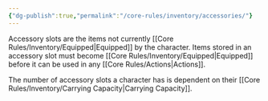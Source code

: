 ```yaml
---
{"dg-publish":true,"permalink":"/core-rules/inventory/accessories/"}
---
```


Accessory slots are the items not currently [[Core Rules/Inventory/Equipped\|Equipped]] by the character. Items stored in an accessory slot must become [[Core Rules/Inventory/Equipped\|Equipped]] before it can be used in any [[Core Rules/Actions\|Actions]].

The number of accessory slots a character has is dependent on their [[Core Rules/Inventory/Carrying Capacity\|Carrying Capacity]].